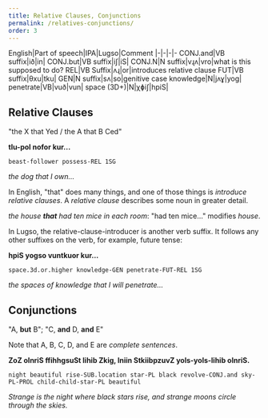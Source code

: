 ```yaml
---
title: Relative Clauses, Conjunctions
permalink: /relatives-conjunctions/
order: 3
---
```



English|Part of speech|IPA|Lugso|Comment
|-|-|-|-
CONJ.and|VB suffix|ið|in|
CONJ.but|VB suffix|iʃ|iS|
CONJ.N|N suffix|vɻʌ|vro|what is this supposed to do?
REL|VB Suffix|ʌɻ|or|introduces relative clause
FUT|VB suffix|θxu|tku|
GEN|N suffix|sʌ|so|genitive case
knowledge|N|jʌɣ|yog|
penetrate|VB|vuð|vun|
space (3D+)|N|χɸiʃ|hpiS|

## Relative Clauses

"the X that Yed / the A that B Ced"

**tlu-pol nofor kur...**

`beast-follower possess-REL 1SG`

_the dog that I own..._

In English, "that" does many things, and one of those things is _introduce relative clauses_. A _relative clause_ describes some noun in greater detail.

_the house **that** had ten mice in each room_: "had ten mice..." modifies _house_.

In Lugso, the relative-clause-introducer is another verb suffix. It follows any other suffixes on the verb, for example, future tense:

**hpiS yogso vuntkuor kur...**

`space.3d.or.higher knowledge-GEN penetrate-FUT-REL 1SG`

_the spaces of knowledge that I will penetrate..._

## Conjunctions

"A, **but** B"; "C, **and** D, **and** E"

Note that A, B, C, D, and E are _complete sentences_.

**ZoZ olnriS ffihhgsuSt lihib Zkig, lniin StkiibpzuvZ yols-yols-lihib olnriS.**

`night beautiful rise-SUB.location star-PL black revolve-CONJ.and sky-PL-PROL child-child-star-PL beautiful`

_Strange is the night where black stars rise, and strange moons circle through the skies._
